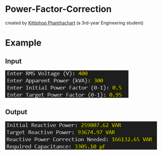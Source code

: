# Power-Factor-Correction
created by [Kittiphop Phanthachart](https://bento.me/mac-kittiphop) (a 3rd-year Engineering student)

# Example
## Input
![pic1](https://github.com/XACKIES/Power-Factor-Correction/blob/main/Doc/Screenshot%202025-01-12%20120715.png)
## Output
![pic2](https://github.com/XACKIES/Power-Factor-Correction/blob/main/Doc/Screenshot%202025-01-12%20120828.png)
